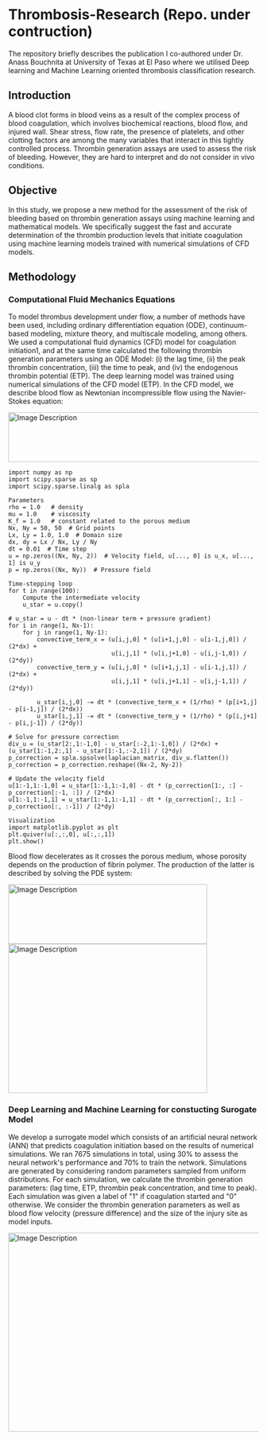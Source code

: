 # Thrombosis-Research (Repo. under contruction)

The repository briefly describes the publication I co-authored under Dr. Anass Bouchnita at University of Texas at El Paso where we utilised Deep learning and Machine Learning oriented thrombosis classification research.

## Introduction
A blood clot forms in blood veins as a result of the complex process of blood coagulation, which involves biochemical reactions, blood flow, and injured wall. 
Shear stress, flow rate, the presence of platelets, and other clotting factors are among the many variables that interact in this tightly controlled process.
Thrombin generation assays are used to assess the risk of bleeding. However, they are hard to interpret and do not consider in vivo conditions.

## Objective
In this study, we propose a new method for the assessment of the risk of bleeding based on thrombin generation assays using machine learning and mathematical models.
We specifically suggest the fast and accurate determination of the thrombin production levels that initiate coagulation using machine learning models trained with numerical simulations of CFD models.

## Methodology

### Computational Fluid Mechanics Equations
To model thrombus development under flow, a number of methods have been used, including ordinary differentiation equation (ODE), continuum-based modeling, mixture theory, and multiscale modeling, among others.
We used a computational fluid dynamics (CFD) model for coagulation initiation1, and at the same time calculated the following thrombin generation parameters using an ODE Model: 
(i) the lag time, 
(ii) the peak thrombin concentration,
(iii) the time to peak, and (iv) the endogenous thrombin potential (ETP). 
The deep learning model was trained using numerical simulations of the CFD model (ETP).
In the CFD model, we describe blood flow as Newtonian incompressible flow using the Navier-Stokes equation:

<img src="https://github.com/user-attachments/assets/08167575-8d5a-4cd2-a2d0-c0d8cef3b09d" alt="Image Description" width="700" height="100"/>

    import numpy as np
    import scipy.sparse as sp
    import scipy.sparse.linalg as spla

    Parameters
    rho = 1.0   # density
    mu = 1.0    # viscosity
    K_f = 1.0   # constant related to the porous medium
    Nx, Ny = 50, 50  # Grid points
    Lx, Ly = 1.0, 1.0  # Domain size
    dx, dy = Lx / Nx, Ly / Ny
    dt = 0.01  # Time step
    u = np.zeros((Nx, Ny, 2))  # Velocity field, u[..., 0] is u_x, u[..., 1] is u_y
    p = np.zeros((Nx, Ny))  # Pressure field

    Time-stepping loop
    for t in range(100):
        Compute the intermediate velocity
        u_star = u.copy()
    
    # u_star = u - dt * (non-linear term + pressure gradient)
    for i in range(1, Nx-1):
        for j in range(1, Ny-1):
            convective_term_x = (u[i,j,0] * (u[i+1,j,0] - u[i-1,j,0]) / (2*dx) + 
                                 u[i,j,1] * (u[i,j+1,0] - u[i,j-1,0]) / (2*dy))
            convective_term_y = (u[i,j,0] * (u[i+1,j,1] - u[i-1,j,1]) / (2*dx) + 
                                 u[i,j,1] * (u[i,j+1,1] - u[i,j-1,1]) / (2*dy))
            
            u_star[i,j,0] -= dt * (convective_term_x + (1/rho) * (p[i+1,j] - p[i-1,j]) / (2*dx))
            u_star[i,j,1] -= dt * (convective_term_y + (1/rho) * (p[i,j+1] - p[i,j-1]) / (2*dy))

    # Solve for pressure correction
    div_u = (u_star[2:,1:-1,0] - u_star[:-2,1:-1,0]) / (2*dx) + (u_star[1:-1,2:,1] - u_star[1:-1,:-2,1]) / (2*dy)
    p_correction = spla.spsolve(laplacian_matrix, div_u.flatten())
    p_correction = p_correction.reshape((Nx-2, Ny-2))
    
    # Update the velocity field
    u[1:-1,1:-1,0] = u_star[1:-1,1:-1,0] - dt * (p_correction[1:, :] - p_correction[:-1, :]) / (2*dx)
    u[1:-1,1:-1,1] = u_star[1:-1,1:-1,1] - dt * (p_correction[:, 1:] - p_correction[:, :-1]) / (2*dy)

    Visualization
    import matplotlib.pyplot as plt
    plt.quiver(u[:,:,0], u[:,:,1])
    plt.show()


Blood flow decelerates as it crosses the porous medium, whose porosity depends on the production of fibrin polymer. The production of the latter is described by solving the PDE system:

<img src="https://github.com/user-attachments/assets/a2ba8d63-2a17-4551-affa-79d926f48aef" alt="Image Description" width="400" height="120"/>
<img src="https://github.com/user-attachments/assets/4c860290-085a-4f3d-8876-ffbbc9e10bb9" alt="Image Description" width="400" height="300"/>

### Deep Learning and Machine Learning for constucting Surogate Model
We develop a surrogate model which consists of an artificial neural network (ANN) that predicts coagulation initiation based on the results of numerical simulations. 
We ran 7675 simulations in total, using 30% to assess the neural network's performance and 70% to train the network.
Simulations are generated by considering random parameters sampled from uniform distributions.
For each simulation, we calculate the thrombin generation parameters: (lag time, ETP, thrombin peak concentration, and time to peak).
Each simulation was given a label of "1" if coagulation started and "0" otherwise.
We consider the thrombin generation parameters as well as blood flow velocity (pressure difference) and the size of the injury site as model inputs.

<img src="https://github.com/user-attachments/assets/2d76078b-3820-4dee-a42f-d8fc7a558dea" alt="Image Description" width="800" height="400"/>




